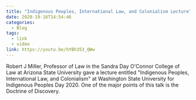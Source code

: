 ```yaml
---
title: "Indigenous Peoples, International Law, and Colonialism Lecture"
date: 2020-19-16T14:54:46
categories:
  - Blog
tags:
  - link
  - video
link: https://youtu.be/hYBh353_QWw
---
```

Robert J Miller, Professor of Law in the Sandra Day O'Connor College of Law at Arizona State University gave a lecture entitled "Indigenous Peoples, International Law, and Colonialism" at Washington State University for Indigenous Peoples Day 2020. One of the major points of this talk is the Doctrine of Discovery.
